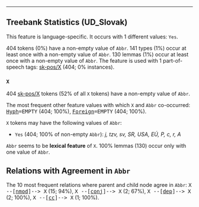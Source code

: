 

--------------------------------------------------------------------------------

## Treebank Statistics (UD_Slovak)

This feature is language-specific.
It occurs with 1 different values: `Yes`.

404 tokens (0%) have a non-empty value of `Abbr`.
141 types (1%) occur at least once with a non-empty value of `Abbr`.
130 lemmas (1%) occur at least once with a non-empty value of `Abbr`.
The feature is used with 1 part-of-speech tags: [sk-pos/X]() (404; 0% instances).

### `X`

404 [sk-pos/X]() tokens (52% of all `X` tokens) have a non-empty value of `Abbr`.

The most frequent other feature values with which `X` and `Abbr` co-occurred: <tt><a href="Hyph.html">Hyph</a>=EMPTY</tt> (404; 100%), <tt><a href="Foreign.html">Foreign</a>=EMPTY</tt> (404; 100%).

`X` tokens may have the following values of `Abbr`:

* `Yes` (404; 100% of non-empty `Abbr`): <em>j, tzv, sv, SR, USA, EÚ, P, c, r, A</em>

`Abbr` seems to be **lexical feature** of `X`. 100% lemmas (130) occur only with one value of `Abbr`.

## Relations with Agreement in `Abbr`

The 10 most frequent relations where parent and child node agree in `Abbr`:
<tt>X --[<a href="../dep/nmod.html">nmod</a>]--> X</tt> (15; 94%),
<tt>X --[<a href="../dep/conj.html">conj</a>]--> X</tt> (2; 67%),
<tt>X --[<a href="../dep/dep.html">dep</a>]--> X</tt> (2; 100%),
<tt>X --[<a href="../dep/cc.html">cc</a>]--> X</tt> (1; 100%).

